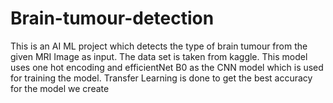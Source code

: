 # Brain-tumour-detection
This is an AI ML project which detects the type of brain tumour from the given MRI Image as input.
The data set is taken from kaggle.
This model uses one hot encoding and efficientNet B0 as the CNN model which is used for training the model.
Transfer Learning is done to get the best accuracy for the model we create 
